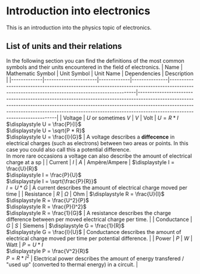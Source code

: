 # Introduction into electronics
This is an introduction into the physics topic of electronics.

## List of units and their relations
In the following section you can find the definitions of the most common symbols and their units encountered in the field of electronics.
| Name        | Mathematic Symbol    | Unit Symbol | Unit Name     | Dependencies                                                                                                                                 | Description                                                                                                                                                                                                                                                                          |
|-------------|----------------------|-------------|---------------|----------------------------------------------------------------------------------------------------------------------------------------------|--------------------------------------------------------------------------------------------------------------------------------------------------------------------------------------------------------------------------------------------------------------------------------------|
| Voltage     | $U$ or sometimes $V$ | $V$         | Volt          | $U = R * I$<br>$\displaystyle U = \frac{P}{I}$<br>$\displaystyle U = \sqrt{P * R}$<br>$\displaystyle U = \frac{I}{G}$                        | A voltage describes a <strong>diffecence</strong> in electrical charges (such as electrons) between two areas or points. In this case you could also call this a potential difference.<br>In more rare occasions a voltage can also describe the amount of electrical charge at a sp |
| Current     | $I$                  | $A$         | Ampère/Ampere | $\displaystyle I = \frac{U}{R}$<br>$\displaystyle I = \frac{P}{U}$<br>$\displaystyle I = \sqrt{\frac{P}{R}}$<br>$I = U * G$                  | A current describes the amount of electrical charge moved per time                                                                                                                                                                                                                   |
| Resistance  | $R$                  | $\Omega$    | Ohm           | $\displaystyle R = \frac{U}{I}$<br>$\displaystyle R = \frac{U^2}{P}$<br>$\displaystyle R = \frac{P}{I^2}$<br>$\displaystyle R = \frac{1}{G}$ | A resistance describes the charge difference between per moved electrical charge per time.                                                                                                                                                                                           |
| Conductance | $G$                  | $S$         | Siemens       | $\displaystyle G = \frac{1}{R}$<br>$\displaystyle G = \frac{I}{U}$                                                                           | Conductance describes the amount of electrical charge moved per time per potential difference.                                                                                                                                                                                       |
| Power       | $P$                  | $W$         | Watt          | $P = U * I$<br>$\displaystyle P = \frac{V^2}{R}$<br>$P = R * I^2$                                                                            | Electrical power describes the amount of energy transfered / "used up" (converted to thermal energy) in a circuit.                                                                                                                                                                   |
